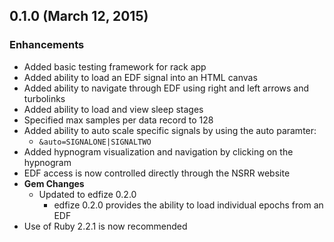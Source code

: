 ## 0.1.0 (March 12, 2015)

### Enhancements
- Added basic testing framework for rack app
- Added ability to load an EDF signal into an HTML canvas
- Added ability to navigate through EDF using right and left arrows and turbolinks
- Added ability to load and view sleep stages
- Specified max samples per data record to 128
- Added ability to auto scale specific signals by using the auto paramter:
  - `&auto=SIGNALONE|SIGNALTWO`
- Added hypnogram visualization and navigation by clicking on the hypnogram
- EDF access is now controlled directly through the NSRR website
- **Gem Changes**
  - Updated to edfize 0.2.0
    - edfize 0.2.0 provides the ability to load individual epochs from an EDF
- Use of Ruby 2.2.1 is now recommended
